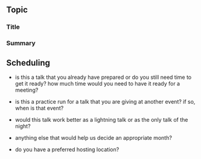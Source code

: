 ## Topic

### Title

<!--
  do you have a name for the talk? if so, include it here.
  this could be used on the website, but does not need to be finalized now.
  you can adjust this as needed when we get closer to posting on the website.
-->

### Summary

<!--
  give us an idea of what the talk will be about.
  don't worry about this being polished. we'll ask for clarification as needed
-->

## Scheduling

* is this a talk that you already have prepared or do you still need time to
  get it ready? how much time would you need to have it ready for a meeting?

* is this a practice run for a talk that you are giving at another event? if
  so, when is that event?

* would this talk work better as a lightning talk or as the only talk of the
  night?

* anything else that would help us decide an appropriate month?

* do you have a preferred hosting location?
